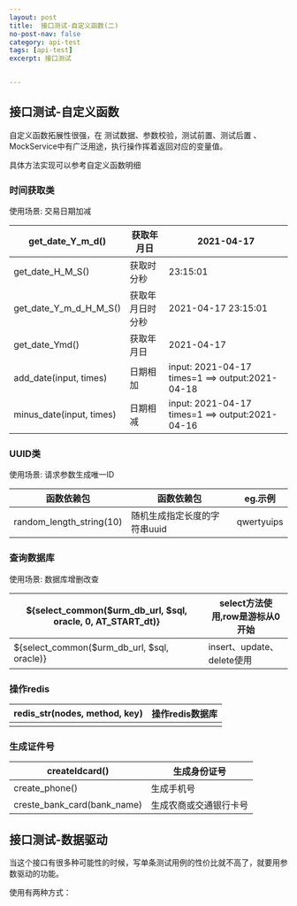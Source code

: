 ```yaml
---
layout: post
title:  接口测试-自定义函数(二)
no-post-nav: false
category: api-test
tags: [api-test]
excerpt: 接口测试


---
```




## 接口测试-自定义函数

自定义函数拓展性很强，在 测试数据、参数校验，测试前置、测试后置 、MockService中有广泛用途，执行操作挥着返回对应的变量值。

具体方法实现可以参考自定义函数明细

### 时间获取类

使用场景: 交易日期加减

| get_date_Y_m_d()         | 获取年月日       | 2021-04-17                                       |
| ------------------------ | ---------------- | ------------------------------------------------ |
| get_date_H_M_S()         | 获取时分秒       | 23:15:01                                         |
| get_date_Y_m_d_H_M_S()   | 获取年月日时分秒 | 2021-04-17 23:15:01                              |
| get_date_Ymd()           | 获取年月日       | 2021-04-17                                       |
| add_date(input, times)   | 日期相加         | input: 2021-04-17 times=1  ==> output:2021-04-18 |
| minus_date(input, times) | 日期相减         | input: 2021-04-17 times=1  ==> output:2021-04-16 |


### UUID类

使用场景: 请求参数生成唯一ID

| 函数依赖包               | 函数依赖包                   | eg.示例    |
| ------------------------ | ---------------------------- | ---------- |
| random_length_string(10) | 随机生成指定长度的字符串uuid | qwertyuips |


### 查询数据库

使用场景: 数据库增删改查

| ${select_common($urm_db_url, $sql, oracle, 0, AT_START_dt)} | select方法使用,row是游标从0开始 |
| ----------------------------------------------------------- | ------------------------------- |
| ${select_common($urm_db_url, $sql, oracle)}                 | insert、update、delete使用      |


### 操作redis

| redis_str(nodes, method, key) | 操作redis数据库 |
| ----------------------------- | --------------- |
|                               |                 |


### 生成证件号

| createIdcard()              | 生成身份证号           |
| --------------------------- | ---------------------- |
| create_phone()              | 生成手机号             |
| creste_bank_card(bank_name) | 生成农商或交通银行卡号 |









## 接口测试-数据驱动

当这个接口有很多种可能性的时候，写单条测试用例的性价比就不高了，就要用参数驱动的功能。

使用有两种方式：

